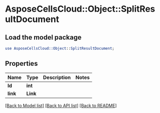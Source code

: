 # AsposeCellsCloud::Object::SplitResultDocument 

## Load the model package
```perl
use AsposeCellsCloud::Object::SplitResultDocument;
```

## Properties
Name | Type | Description | Notes
------------ | ------------- | ------------- | -------------
**Id** | **int** |  |
**link** | **Link** |  |  

[[Back to Model list]](../README.md#documentation-for-models) [[Back to API list]](../README.md#documentation-for-api-endpoints) [[Back to README]](../README.md)


